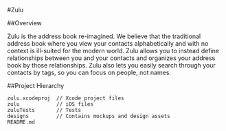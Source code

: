 #Zulu

##Overview

Zulu is the address book re-imagined. We believe that the traditional address book where you view your contacts alphabetically and with no context is ill-suited for the modern world. Zulu allows you to instead define relationships between you and your contacts and organizes your address book by those relationships. Zulu also lets you easily search through your contacts by tags, so you can focus on people, not names.

##Project Hierarchy

	zulu.xcodeproj  // Xcode project files
	zulu			// iOS files
	zuluTests		// Tests
	designs			// Contains mockups and design assets
	README.md
